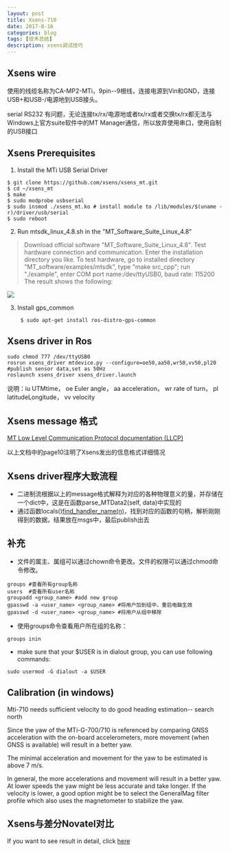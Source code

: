```yaml
---
layout: post
title: Xsens-710
date: 2017-8-16
categories: blog
tags: [技术总结]
description: xsens调试技巧
---
```


## Xsens wire

使用的线缆名称为CA-MP2-MTi，9pin--9根线，连接电源到Vin和GND，连接USB+和USB-/电源地到USB接头。

serial RS232 有问题，无论连接tx/rx/电源地或者tx/rx或者交换tx/rx都无法与Windows上官方suite软件中的MT Manager通信，所以放弃使用串口，使用自制的USB接口

## Xsens Prerequisites

1. Install the MTi USB Serial Driver

```
$ git clone https://github.com/xsens/xsens_mt.git
$ cd ~/xsens_mt
$ make
$ sudo modprobe usbserial
$ sudo insmod ./xsens_mt.ko # install module to /lib/modules/$(uname -r)/driver/usb/serial
$ sudo reboot
```

2. Run mtsdk_linux_4.8.sh in the "MT_Software_Suite_Linux_4.8"

> Download official software "MT_Software_Suite_Linux_4.8".
> Test hardware connection and communication. Enter the installation directory you like.
> To test hardware, go to installed directory "MT_software/examples/mtsdk", type "make src_cpp"; 
> run "./example", enter COM port name:/dev/ttyUSB0, baud rate: 115200
The result shows the following:

![](https://github.com/bryanibit/bryanibit.github.io/raw/master/img/doc/xsens_test_example.png)

3. Install gps_common

        $ sudo apt-get install ros-distro-gps-common

## Xsens driver in Ros

```
sudo chmod 777 /dev/ttyUSB0
rosrun xsens_driver mtdevice.py --configure=oe50,aa50,wr50,vv50,pl20 #publish sensor data,set as 50Hz
roslaunch xsens_driver xsens_driver.launch
```
说明：iu UTMtime， oe Euler angle， aa acceleration， wr rate of turn， pl latitudeLongitude， vv velocity

## Xsens message 格式

[MT Low Level Communication Protocol documentation (LLCP)](https://xsens.com/download/usermanual/ISM/MT_LowLevelCommunicationProtocol_Documentation.pdf)

以上文档中的page10注明了Xsens发出的信息格式详细情况

## Xsens driver程序大致流程

* 二进制流根据以上的message格式解释为对应的各种物理意义的量，并存储在一个dict中，这是在函数parse_MTData2(self, data)中实现的
* 通过函数locals()[find_handler_name(n)](o)，找到对应的函数的句柄，解析刚刚得到的数据，结果放在msgs中，最后publish出去


## 补充

- 文件的属主、属组可以通过chown命令更改。文件的权限可以通过chmod命令修改。

```
groups #查看所有group名称
users  #查看所有user名称
groupadd <group_name> #add new group
gpasswd -a <user_name> <group_name> #将用户加到组中，重启电脑生效
gpasswd -d <user_name> <group_name> #将用户从组中移除
```

* 使用groups命令查看用户所在组的名称： 

```
groups inin
```
* make sure that your $USER is in dialout group, you can use following commands:

```
sudo usermod -G dialout -a $USER
```

## Calibration (in windows)

Mti-710 needs sufficient velocity to do good heading estimation-- search north

Since the yaw of the MTi-G-700/710 is referenced by comparing GNSS acceleration with the on-board accelerometers, more movement (when GNSS is available) will result in a better yaw.

The minimal acceleration and movement for the yaw to be estimated is above 7 m/s.

In general, the more accelerations and movement will result in a better yaw. At lower speeds the yaw might be less accurate and take longer. If the velocity is lower, a good option might be to select the GeneralMag filter profile which also uses the magnetometer to stabilize the yaw.

## Xsens与差分Novatel对比

If you want to see result in detail, click [here](http://nbviewer.jupyter.org/github/bryanibit/bryanibit.github.io/blob/master/_posts/jupyter/visual.ipynb)
